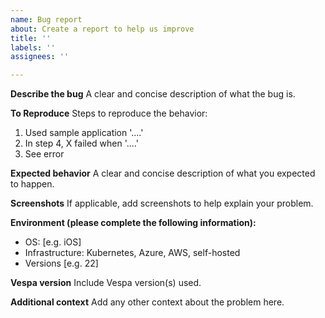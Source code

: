 ```yaml
---
name: Bug report
about: Create a report to help us improve
title: ''
labels: ''
assignees: ''

---
```


**Describe the bug**
A clear and concise description of what the bug is.

**To Reproduce**
Steps to reproduce the behavior:
1. Used sample application '....'
2. In step 4, X failed when '....'
3. See error

**Expected behavior**
A clear and concise description of what you expected to happen.

**Screenshots**
If applicable, add screenshots to help explain your problem.

**Environment (please complete the following information):**
 - OS: [e.g. iOS]
 - Infrastructure: Kubernetes, Azure, AWS, self-hosted
 - Versions [e.g. 22]

**Vespa version**
Include Vespa version(s) used.

**Additional context**
Add any other context about the problem here.
